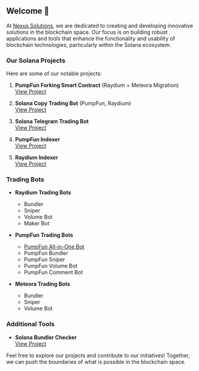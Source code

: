 ## Welcome 👋

At [Nexus Solutions](#), we are dedicated to creating and developing innovative solutions in the blockchain space. Our focus is on building robust applications and tools that enhance the functionality and usability of blockchain technologies, particularly within the Solana ecosystem.

### Our Solana Projects

Here are some of our notable projects:

1. **PumpFun Forking Smart Contract** (Raydium + Meteora Migration)  
   [View Project](https://github.com/NexusSoluOrg/pumpfun-fork-smart-contract)

2. **Solana Copy Trading Bot** (PumpFun, Raydium)  
   [View Project](https://github.com/NexusSoluOrg/solana-copy-trading-bot)

3. **Solana Telegram Trading Bot**  
   [View Project](https://github.com/NexusSoluOrg/Solana-Telegram-Trading-Bot)

4. **PumpFun Indexer**  
   [View Project](https://github.com/NexusSoluOrg/PumpFun-Indexer)

5. **Raydium Indexer**  
   [View Project](https://github.com/NexusSoluOrg/Raydium-Indexer)

### Trading Bots

- **Raydium Trading Bots**
  - Bundler
  - Sniper
  - Volume Bot
  - Maker Bot

- **PumpFun Trading Bots**
  - [PumpFun All-in-One Bot](https://github.com/NexusSoluOrg/pumpfun-trading-bot-all-in-one)
  - PumpFun Bundler
  - PumpFun Sniper
  - PumpFun Volume Bot
  - PumpFun Comment Bot

- **Meteora Trading Bots**
  - Bundler
  - Sniper
  - Volume Bot

### Additional Tools

- **Solana Bundler Checker**  
   [View Project](https://github.com/NexusSoluOrg/solana-bundler-checker)

Feel free to explore our projects and contribute to our initiatives! Together, we can push the boundaries of what is possible in the blockchain space.
